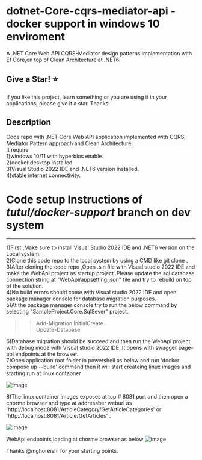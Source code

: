 # dotnet-Core-cqrs-mediator-api - docker support in windows 10 enviroment
A .NET Core Web API CQRS-Mediator design patterns implementation with Ef Core,on top of  Clean Architecture at .NET6.

Give a Star! ⭐
----------------------------------------------------------------------------------------------------------------------
If you like this project, learn something or you are using it in your applications, please give it a star. Thanks!

Description
----------------------------------------------------------------------------------------------------------------------
Code repo with .NET Core Web API application implemented with CQRS, Mediator Pattern approach and Clean Architecture. </br>
It require </br>
1)windows 10/11 with hyperbios enable. </br>
2)docker desktop installed. </br>
3)Visual Studio 2022 IDE and .NET6 version installed. </br>
4)stable internet connectivity. </br>

# Code setup Instructions of  *tutul/docker-support* branch on dev system 
----------------------------------------------------------------------------------------------------------------------
1)First ,Make sure to install Visual Studio 2022 IDE and .NET6 version on the Local system. </br>
2)Clone this code repo to the local system by using  a CMD like git clone <git repo url> .</br>
3)After cloning the code repo ,Open .sln file with Visual studio 2022 IDE and make the  WebApi project as startup project .Please  update the sql database connection string at "WebApi/appsetting.json" file 
and try to rebuild on top of the solution. </br>
4)No build errors should come with Visual studio 2022 IDE and open package manager console  for database  migration purposes. </br> 
5)At the package manager console try to run the below command by selecting "SampleProject.Core.SqlSever" project.
>>Add-Migration InitialCreate </br>
>>Update-Database </br>

6)Database migration should be succeed and then  run the WebApi project with debug mode with Visual studio 2022 IDE .It opens with  swagger page-api endpoints  at the browser. </br>
7)Open application root folder in powershell as below  and run 'docker compose up --build' command then it will start createing linux images and starting run at linux contaoner</br>

![image](https://github.com/tutul2010/dotnet6-cqrs-mediator-api/assets/13733464/f7efe750-b628-4d1e-8bf0-8eea27f9648c)

8)The linux container images exposes at  tcp # 8081 port and then  open a chorme browser and type at addressber  weburl as 'http://localhost:8081/ArticleCategory/GetArticleCategories' or 'http://localhost:8081/Article/GetArticles' . </br>

![image](https://github.com/tutul2010/dotnet6-cqrs-mediator-api/assets/13733464/e3e23fba-9410-447a-8491-b5f1c2561ba6)

WebApi endpoints loading at chorme browser as below
![image](https://github.com/tutul2010/dotnet6-cqrs-mediator-api/assets/13733464/4a82189d-98ef-40c7-bb52-99f9791bfff6)

Thanks @mghoreishi for your starting points.
